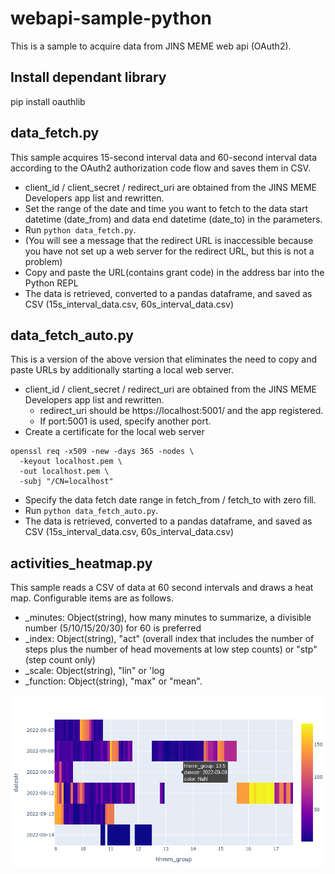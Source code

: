 # webapi-sample-python

This is a sample to acquire data from JINS MEME web api (OAuth2).

## Install dependant library

pip install oauthlib 

## data_fetch.py

This sample acquires 15-second interval data and 60-second interval data according to the OAuth2 authorization code flow and saves them in CSV.

- client_id / client_secret / redirect_uri are obtained from the JINS MEME Developers app list and rewritten.
- Set the range of the date and time you want to fetch to the data start datetime (date_from) and data end datetime (date_to) in the parameters.
- Run `python data_fetch.py`.
- (You will see a message that the redirect URL is inaccessible because you have not set up a web server for the redirect URL, but this is not a problem)
- Copy and paste the URL(contains grant code) in the address bar into the Python REPL
- The data is retrieved, converted to a pandas dataframe, and saved as CSV (15s_interval_data.csv, 60s_interval_data.csv)

## data_fetch_auto.py

This is a version of the above version that eliminates the need to copy and paste URLs by additionally starting a local web server.

- client_id / client_secret / redirect_uri are obtained from the JINS MEME Developers app list and rewritten.
    - redirect_uri should be https://localhost:5001/ and the app registered.
    - If port:5001 is used, specify another port.
- Create a certificate for the local web server

```
openssl req -x509 -new -days 365 -nodes \
  -keyout localhost.pem \
  -out localhost.pem \
  -subj "/CN=localhost"
```

- Specify the data fetch date range in fetch_from / fetch_to with zero fill.
- Run `python data_fetch_auto.py`.
- The data is retrieved, converted to a pandas dataframe, and saved as CSV (15s_interval_data.csv, 60s_interval_data.csv)

## activities_heatmap.py

This sample reads a CSV of data at 60 second intervals and draws a heat map. Configurable items are as follows.

- _minutes: Object(string), how many minutes to summarize, a divisible number (5/10/15/20/30) for 60 is preferred
- _index: Object(string), "act" (overall index that includes the number of steps plus the number of head movements at low step counts) or "stp" (step count only)
- _scale: Object(string), "lin" or 'log
- _function: Object(string), "max" or "mean".

![activities_heatmap](./images/heatmap.png)